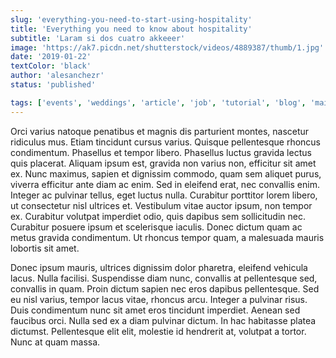 ```yaml
---
slug: 'everything-you-need-to-start-using-hospitality'
title: 'Everything you need to know about hospitality'
subtitle: 'Laram si dos cuatro akkeeer'
image: 'https://ak7.picdn.net/shutterstock/videos/4889387/thumb/1.jpg'
date: '2019-01-22'
textColor: 'black'
author: 'alesanchezr'
status: 'published'

tags: ['events', 'weddings', 'article', 'job', 'tutorial', 'blog', 'maid']
---
```


Orci varius natoque penatibus et magnis dis parturient montes, nascetur ridiculus mus. Etiam tincidunt cursus varius. Quisque pellentesque rhoncus condimentum. Phasellus et tempor libero. Phasellus luctus gravida lectus quis placerat. Aliquam ipsum est, gravida non varius non, efficitur sit amet ex. Nunc maximus, sapien et dignissim commodo, quam sem aliquet purus, viverra efficitur ante diam ac enim. Sed in eleifend erat, nec convallis enim. Integer ac pulvinar tellus, eget luctus nulla. Curabitur porttitor lorem libero, ut consectetur nisl ultrices et. Vestibulum vitae auctor ipsum, non tempor ex. Curabitur volutpat imperdiet odio, quis dapibus sem sollicitudin nec. Curabitur posuere ipsum et scelerisque iaculis. Donec dictum quam ac metus gravida condimentum. Ut rhoncus tempor quam, a malesuada mauris lobortis sit amet.

Donec ipsum mauris, ultrices dignissim dolor pharetra, eleifend vehicula lacus. Nulla facilisi. Suspendisse diam nunc, convallis at pellentesque sed, convallis in quam. Proin dictum sapien nec eros dapibus pellentesque. Sed eu nisl varius, tempor lacus vitae, rhoncus arcu. Integer a pulvinar risus. Duis condimentum nunc sit amet eros tincidunt imperdiet. Aenean sed faucibus orci. Nulla sed ex a diam pulvinar dictum. In hac habitasse platea dictumst. Pellentesque elit elit, molestie id hendrerit at, volutpat a tortor. Nunc at quam massa.
